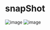 # snapShot
![image](https://user-images.githubusercontent.com/66500440/133730536-500a74f7-f775-44a8-915e-2058adeaee2a.png)
![image](https://user-images.githubusercontent.com/66500440/133730588-dceed7c0-f5ec-40ab-8787-44501d9a47bc.png)

